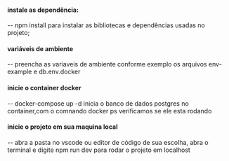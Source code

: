 #### instale as dependência:

-- npm install para instalar as bibliotecas e dependências usadas no projeto;

#### variáveis de ambiente

-- preencha as variaveis de ambiente conforme exemplo os arquivos env-example e db.env.docker

#### inicie o container docker

-- docker-compose up -d inicia o banco de dados postgres no container,com o comnando docker ps verificamos se ele esta rodando

#### inicie o projeto em sua maquina local

-- abra a pasta no vscode ou editor de código de sua escolha, abra o terminal e digite npm run dev para rodar o projeto em localhost

